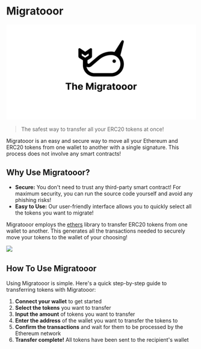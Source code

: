# Migratooor

![./public/og.png](./public/og.png)

> The safest way to transfer all your ERC20 tokens at once!

Migratooor is an easy and secure way to move all your Ethereum and ERC20 tokens from one wallet to another with a single signature. This process does not involve any smart contracts!

## Why Use Migratooor?

* **Secure:** You don't need to trust any third-party smart contract! For maximum security, you can run the source code yourself and avoid any phishing risks!
* **Easy to Use:** Our user-friendly interface allows you to quickly select all the tokens you want to migrate!

Migratooor employs the [ethers](https://docs.ethers.org/v5/) library to transfer ERC20 tokens from one wallet to another. This generates all the transactions needed to securely move your tokens to the wallet of your choosing!

![](https://i.imgur.com/eWUBoSM.png)


## How To Use Migratooor

Using Migratooor is simple. Here's a quick step-by-step guide to transferring tokens with Migratooor:

1. **Connect your wallet** to get started
2. **Select the tokens** you want to transfer
3. **Input the amount** of tokens you want to transfer
4. **Enter the address** of the wallet you want to transfer the tokens to
5. **Confirm the transactions** and wait for them to be processed by the Ethereum network
6. **Transfer complete!** All tokens have been sent to the recipient's wallet

